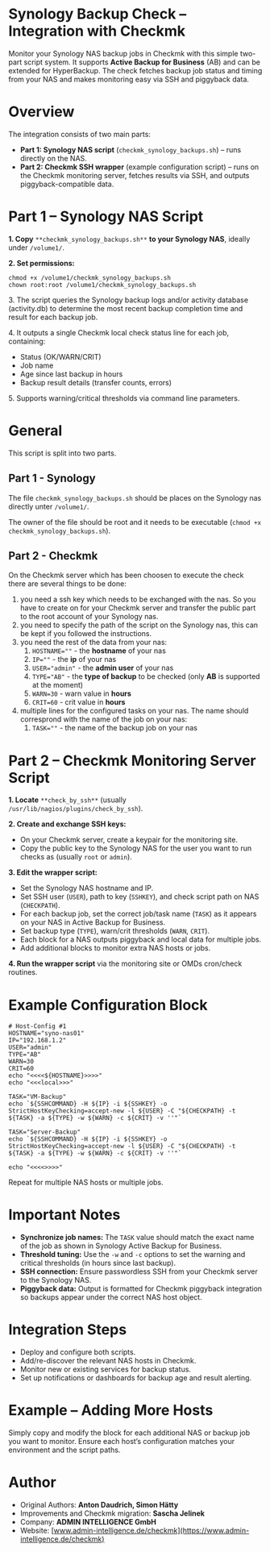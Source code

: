 # Synology Backup Check – Integration with Checkmk

Monitor your Synology NAS backup jobs in Checkmk with this simple two-part script system. It supports **Active Backup for Business** (AB) and can be extended for HyperBackup. The check fetches backup job status and timing from your NAS and makes monitoring easy via SSH and piggyback data.

# Overview

The integration consists of two main parts:

*   **Part 1: Synology NAS script** (`checkmk_synology_backups.sh`) – runs directly on the NAS.
*   **Part 2: Checkmk SSH wrapper** (example configuration script) – runs on the Checkmk monitoring server, fetches results via SSH, and outputs piggyback-compatible data.

# Part 1 – Synology NAS Script

**1\. Copy** `**checkmk_synology_backups.sh**` **to your Synology NAS**, ideally under `/volume1/`.

**2\. Set permissions:**

```
chmod +x /volume1/checkmk_synology_backups.sh
chown root:root /volume1/checkmk_synology_backups.sh
```

3\. The script queries the Synology backup logs and/or activity database (activity.db) to determine the most recent backup completion time and result for each backup job.

4\. It outputs a single Checkmk local check status line for each job, containing:

*   Status (OK/WARN/CRIT)
*   Job name
*   Age since last backup in hours
*   Backup result details (transfer counts, errors)

5\. Supports warning/critical thresholds via command line parameters.

# General

This script is split into two parts.

## Part 1 - Synology

The file `checkmk_synology_backups.sh` should be places on the Synology nas directly unter `/volume1/`.

The owner of the file should be root and it needs to be executable (`chmod +x checkmk_synology_backups.sh`).

## Part 2 - Checkmk

On the Checkmk server which has been choosen to execute the check there are several things to be done:

1.  you need a ssh key which needs to be exchanged with the nas. So you have to create on for your Checkmk server and transfer the public part to the root account of your Synology nas.
2.  you need to specify the path of the script on the Synology nas, this can be kept if you followed the instructions.
3.  you need the rest of the data from your nas:
    1.  `HOSTNAME=""` - the **hostname** of your nas
    2.  `IP=""` - the **ip** of your nas
    3.  `USER="admin"` - the **admin user** of your nas
    4.  `TYPE="AB"` - the **type of backup** to be checked (only **AB** is supported at the moment)
    5.  `WARN=30` - warn value in **hours**
    6.  `CRIT=60` - crit value in **hours**
4.  multiple lines for the configured tasks on your nas. The name should corresprond with the name of the job on your nas:
    1.  `TASK=""` - the name of the backup job on your nas

# Part 2 – Checkmk Monitoring Server Script

**1\. Locate** `**check_by_ssh**` (usually `/usr/lib/nagios/plugins/check_by_ssh`).

**2\. Create and exchange SSH keys:**

*   On your Checkmk server, create a keypair for the monitoring site.
*   Copy the public key to the Synology NAS for the user you want to run checks as (usually `root` or `admin`).

**3\. Edit the wrapper script:**

*   Set the Synology NAS hostname and IP.
*   Set SSH user (`USER`), path to key (`SSHKEY`), and check script path on NAS (`CHECKPATH`).
*   For each backup job, set the correct job/task name (`TASK`) as it appears on your NAS in Active Backup for Business.
*   Set backup type (`TYPE`), warn/crit thresholds (`WARN`, `CRIT`).
*   Each block for a NAS outputs piggyback and local data for multiple jobs.
*   Add additional blocks to monitor extra NAS hosts or jobs.

**4\. Run the wrapper script** via the monitoring site or OMDs cron/check routines.

# Example Configuration Block

```
# Host-Config #1
HOSTNAME="syno-nas01"
IP="192.168.1.2"
USER="admin"
TYPE="AB"
WARN=30
CRIT=60
echo "<<<<${HOSTNAME}>>>>"
echo "<<<local>>>"

TASK="VM-Backup"
echo `${SSHCOMMAND} -H ${IP} -i ${SSHKEY} -o StrictHostKeyChecking=accept-new -l ${USER} -C "${CHECKPATH} -t ${TASK} -a ${TYPE} -w ${WARN} -c ${CRIT} -v ''"`

TASK="Server-Backup"
echo `${SSHCOMMAND} -H ${IP} -i ${SSHKEY} -o StrictHostKeyChecking=accept-new -l ${USER} -C "${CHECKPATH} -t ${TASK} -a ${TYPE} -w ${WARN} -c ${CRIT} -v ''"`

echo "<<<<>>>>"
```

Repeat for multiple NAS hosts or multiple jobs.

# Important Notes

*   **Synchronize job names:** The `TASK` value should match the exact name of the job as shown in Synology Active Backup for Business.
*   **Threshold tuning:** Use the `-w` and `-c` options to set the warning and critical thresholds (in hours since last backup).
*   **SSH connection:** Ensure passwordless SSH from your Checkmk server to the Synology NAS.
*   **Piggyback data:** Output is formatted for Checkmk piggyback integration so backups appear under the correct NAS host object.

# Integration Steps

*   Deploy and configure both scripts.
*   Add/re-discover the relevant NAS hosts in Checkmk.
*   Monitor new or existing services for backup status.
*   Set up notifications or dashboards for backup age and result alerting.

# Example – Adding More Hosts

Simply copy and modify the block for each additional NAS or backup job you want to monitor. Ensure each host’s configuration matches your environment and the script paths.

# Author

*   Original Authors: **Anton Daudrich, Simon Hätty**
*   Improvements and Checkmk migration: **Sascha Jelinek**
*   Company: **ADMIN INTELLIGENCE GmbH**
*   Website: [www.admin-intelligence.de/checkmk](https://www.admin-intelligence.de/checkmk)